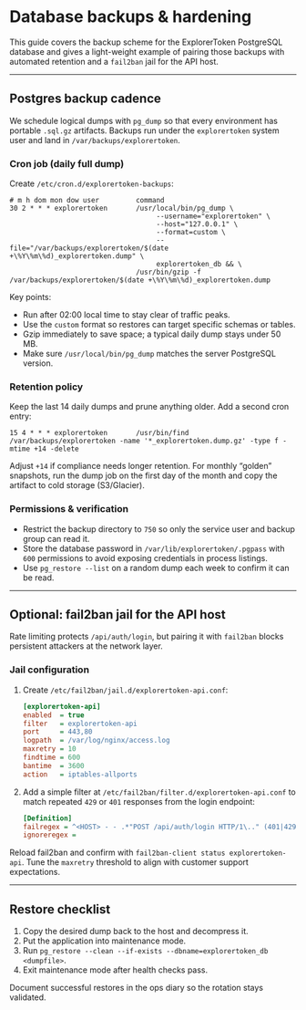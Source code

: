 # Database backups & hardening

This guide covers the backup scheme for the ExplorerToken PostgreSQL database and gives a light-weight example of pairing those backups with automated retention and a `fail2ban` jail for the API host.

---

## Postgres backup cadence

We schedule logical dumps with `pg_dump` so that every environment has portable `.sql.gz` artifacts. Backups run under the `explorertoken` system user and land in `/var/backups/explorertoken`.

### Cron job (daily full dump)

Create `/etc/cron.d/explorertoken-backups`:

```
# m h dom mon dow user         command
30 2 * * * explorertoken       /usr/local/bin/pg_dump \
                                    --username="explorertoken" \
                                    --host="127.0.0.1" \
                                    --format=custom \
                                    --file="/var/backups/explorertoken/$(date +\%Y\%m\%d)_explorertoken.dump" \
                                    explorertoken_db && \
                               /usr/bin/gzip -f /var/backups/explorertoken/$(date +\%Y\%m\%d)_explorertoken.dump
```

Key points:

- Run after 02:00 local time to stay clear of traffic peaks.
- Use the `custom` format so restores can target specific schemas or tables.
- Gzip immediately to save space; a typical daily dump stays under 50 MB.
- Make sure `/usr/local/bin/pg_dump` matches the server PostgreSQL version.

### Retention policy

Keep the last 14 daily dumps and prune anything older. Add a second cron entry:

```
15 4 * * * explorertoken       /usr/bin/find /var/backups/explorertoken -name '*_explorertoken.dump.gz' -type f -mtime +14 -delete
```

Adjust `+14` if compliance needs longer retention. For monthly “golden” snapshots, run the dump job on the first day of the month and copy the artifact to cold storage (S3/Glacier).

### Permissions & verification

- Restrict the backup directory to `750` so only the service user and backup group can read it.
- Store the database password in `/var/lib/explorertoken/.pgpass` with `600` permissions to avoid exposing credentials in process listings.
- Use `pg_restore --list` on a random dump each week to confirm it can be read.

---

## Optional: fail2ban jail for the API host

Rate limiting protects `/api/auth/login`, but pairing it with `fail2ban` blocks persistent attackers at the network layer.

### Jail configuration

1. Create `/etc/fail2ban/jail.d/explorertoken-api.conf`:

   ```ini
   [explorertoken-api]
   enabled  = true
   filter   = explorertoken-api
   port     = 443,80
   logpath  = /var/log/nginx/access.log
   maxretry = 10
   findtime = 600
   bantime  = 3600
   action   = iptables-allports
   ```

2. Add a simple filter at `/etc/fail2ban/filter.d/explorertoken-api.conf` to match repeated `429` or `401` responses from the login endpoint:

   ```ini
   [Definition]
   failregex = ^<HOST> - - .*"POST /api/auth/login HTTP/1\.." (401|429)
   ignoreregex =
   ```

Reload fail2ban and confirm with `fail2ban-client status explorertoken-api`. Tune the `maxretry` threshold to align with customer support expectations.

---

## Restore checklist

1. Copy the desired dump back to the host and decompress it.
2. Put the application into maintenance mode.
3. Run `pg_restore --clean --if-exists --dbname=explorertoken_db <dumpfile>`.
4. Exit maintenance mode after health checks pass.

Document successful restores in the ops diary so the rotation stays validated.
